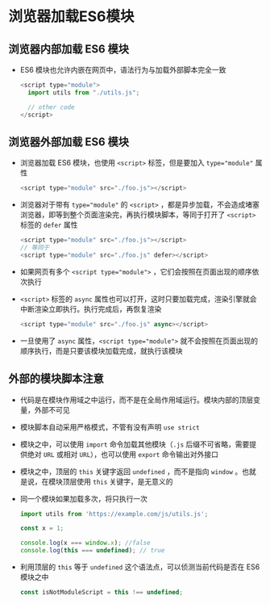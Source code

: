 # 浏览器加载ES6模块

## 浏览器内部加载 ES6 模块

  - ES6 模块也允许内嵌在网页中，语法行为与加载外部脚本完全一致

    ```js
    <script type="module">
      import utils from "./utils.js";

      // other code
    </script>
    ```

## 浏览器外部加载 ES6 模块

  - 浏览器加载 ES6 模块，也使用 `<script>` 标签，但是要加入 `type="module"` 属性

    ```js
    <script type="module" src="./foo.js"></script>
    ```

  - 浏览器对于带有 `type="module"` 的 `<script>` ，都是异步加载，不会造成堵塞浏览器，即等到整个页面渲染完，再执行模块脚本，等同于打开了 `<script>` 标签的 `defer` 属性

    ```js
    <script type="module" src="./foo.js"></script>
    // 等同于
    <script type="module" src="./foo.js" defer></script>
    ```

  - 如果网页有多个 `<script type="module">` ，它们会按照在页面出现的顺序依次执行

  - `<script>` 标签的 `async` 属性也可以打开，这时只要加载完成，渲染引擎就会中断渲染立即执行。执行完成后，再恢复渲染

    ```js
    <script type="module" src="./foo.js" async></script>
    ```

  - 一旦使用了 `async` 属性，`<script type="module">` 就不会按照在页面出现的顺序执行，而是只要该模块加载完成，就执行该模块

## 外部的模块脚本注意

  - 代码是在模块作用域之中运行，而不是在全局作用域运行。模块内部的顶层变量，外部不可见

  - 模块脚本自动采用严格模式，不管有没有声明 `use strict`

  - 模块之中，可以使用 `import` 命令加载其他模块（`.js` 后缀不可省略，需要提供绝对 `URL` 或相对 `URL`），也可以使用 `export` 命令输出对外接口

  - 模块之中，顶层的 `this` 关键字返回 `undefined` ，而不是指向 `window` 。也就是说，在模块顶层使用 `this` 关键字，是无意义的

  - 同一个模块如果加载多次，将只执行一次

    ```js
    import utils from 'https://example.com/js/utils.js';

    const x = 1;

    console.log(x === window.x); //false
    console.log(this === undefined); // true
    ```

  - 利用顶层的 `this` 等于 `undefined` 这个语法点，可以侦测当前代码是否在 ES6 模块之中

    ```js
    const isNotModuleScript = this !== undefined;
    ```
